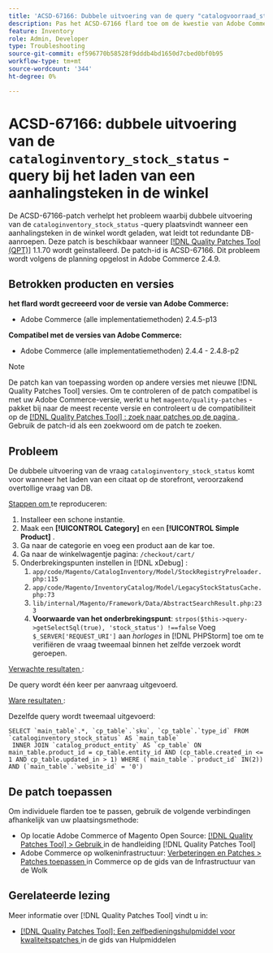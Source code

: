 ```yaml
---
title: 'ACSD-67166: Dubbele uitvoering van de query "catalogvoorraad_stock_status" bij het laden van een aanhalingsteken in de winkel'
description: Pas het ACSD-67166 flard toe om de kwestie van Adobe Commerce te bevestigen waar de dubbele uitvoering van de vraag &grave; catalogvoorraad_stock_status &grave; voorkomt wanneer het laden van een citaat op de opslag, die overtollige vraag van DB veroorzaakt.
feature: Inventory
role: Admin, Developer
type: Troubleshooting
source-git-commit: ef596770b58528f9dddb4bd1650d7cbed0bf0b95
workflow-type: tm+mt
source-wordcount: '344'
ht-degree: 0%

---
```



# ACSD-67166: dubbele uitvoering van de `cataloginventory_stock_status` -query bij het laden van een aanhalingsteken in de winkel

De ACSD-67166-patch verhelpt het probleem waarbij dubbele uitvoering van de `cataloginventory_stock_status` -query plaatsvindt wanneer een aanhalingsteken in de winkel wordt geladen, wat leidt tot redundante DB-aanroepen. Deze patch is beschikbaar wanneer [[!DNL Quality Patches Tool (QPT)]](/help/tools/quality-patches-tool/quality-patches-tool-to-self-serve-quality-patches.md) 1.1.70 wordt geïnstalleerd. De patch-id is ACSD-67166. Dit probleem wordt volgens de planning opgelost in Adobe Commerce 2.4.9.

## Betrokken producten en versies

**het flard wordt gecreeerd voor de versie van Adobe Commerce:**

* Adobe Commerce (alle implementatiemethoden) 2.4.5-p13

**Compatibel met de versies van Adobe Commerce:**

* Adobe Commerce (alle implementatiemethoden) 2.4.4 - 2.4.8-p2

>[!NOTE]
>
>De patch kan van toepassing worden op andere versies met nieuwe [!DNL Quality Patches Tool] versies. Om te controleren of de patch compatibel is met uw Adobe Commerce-versie, werkt u het `magento/quality-patches` -pakket bij naar de meest recente versie en controleert u de compatibiliteit op de [[!DNL Quality Patches Tool] : zoek naar patches op de pagina ](https://experienceleague.adobe.com/tools/commerce-quality-patches/index.html) . Gebruik de patch-id als een zoekwoord om de patch te zoeken.

## Probleem

De dubbele uitvoering van de vraag `cataloginventory_stock_status` komt voor wanneer het laden van een citaat op de storefront, veroorzakend overtollige vraag van DB.

<u> Stappen om </u> te reproduceren:

1. Installeer een schone instantie.
1. Maak een **[!UICONTROL Category]** en een **[!UICONTROL Simple Product]** .
1. Ga naar de categorie en voeg een product aan de kar toe.
1. Ga naar de winkelwagentje pagina: `/checkout/cart/`
1. Onderbrekingspunten instellen in [!DNL xDebug] :
   1. `app/code/Magento/CatalogInventory/Model/StockRegistryPreloader.php:115`
   1. `app/code/Magento/InventoryCatalog/Model/LegacyStockStatusCache.php:73`
   1. `lib/internal/Magento/Framework/Data/AbstractSearchResult.php:233`
   1. **Voorwaarde van het onderbrekingspunt**: `strpos($this->query->getSelectSql(true), 'stock_status') !==false`
Voeg `$_SERVER['REQUEST_URI']` aan *horloges* in [!DNL PHPStorm] toe om te verifiëren de vraag tweemaal binnen het zelfde verzoek wordt geroepen.

<u> Verwachte resultaten </u>:

De query wordt één keer per aanvraag uitgevoerd.

<u> Ware resultaten </u>:

Dezelfde query wordt tweemaal uitgevoerd:

```
SELECT `main_table`.*, `cp_table`.`sku`, `cp_table`.`type_id` FROM `cataloginventory_stock_status` AS `main_table`
 INNER JOIN `catalog_product_entity` AS `cp_table` ON main_table.product_id = cp_table.entity_id AND (cp_table.created_in <= 1 AND cp_table.updated_in > 1) WHERE (`main_table`.`product_id` IN(2)) AND (`main_table`.`website_id` = '0') 
```

## De patch toepassen

Om individuele flarden toe te passen, gebruik de volgende verbindingen afhankelijk van uw plaatsingsmethode:

* Op locatie Adobe Commerce of Magento Open Source: [[!DNL Quality Patches Tool] > Gebruik ](/help/tools/quality-patches-tool/usage.md) in de handleiding [!DNL Quality Patches Tool]
* Adobe Commerce op wolkeninfrastructuur: [ Verbeteringen en Patches > Patches toepassen ](https://experienceleague.adobe.com/docs/commerce-cloud-service/user-guide/develop/upgrade/apply-patches.html) in Commerce op de gids van de Infrastructuur van de Wolk

## Gerelateerde lezing

Meer informatie over [!DNL Quality Patches Tool] vindt u in:

* [[!DNL Quality Patches Tool]: Een zelfbedieningshulpmiddel voor kwaliteitspatches ](/help/tools/quality-patches-tool/quality-patches-tool-to-self-serve-quality-patches.md) in de gids van Hulpmiddelen
